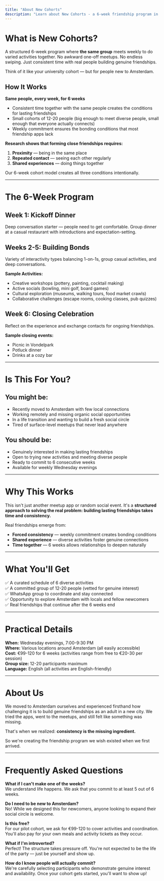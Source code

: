 ```yaml
---
title: "About New Cohorts"
description: "Learn about New Cohorts - a 6-week friendship program in Amsterdam for newcomers"
---
```


# What is New Cohorts?

A structured 6-week program where **the same group** meets weekly to do varied activities together.
No awkward one-off meetups. No endless swiping. Just consistent time with real people building
genuine friendships.

Think of it like your university cohort — but for people new to Amsterdam.

## How It Works

**Same people, every week, for 6 weeks**

- Consistent time together with the same people creates the conditions for lasting friendships
- Small cohorts of 12-20 people (big enough to meet diverse people, small enough that everyone
  actually connects)
- Weekly commitment ensures the bonding conditions that most friendship apps lack

**Research shows that forming close friendships requires:**

1. **Proximity** — being in the same place
2. **Repeated contact** — seeing each other regularly
3. **Shared experiences** — doing things together

Our 6-week cohort model creates all three conditions intentionally.

---

# The 6-Week Program

## Week 1: Kickoff Dinner

Deep conversation starter — people need to get comfortable. Group dinner at a casual restaurant with
introductions and expectation-setting.

## Weeks 2-5: Building Bonds

Variety of interactivity types balancing 1-on-1s, group casual activities, and deep conversations.

**Sample Activities:**

- Creative workshops (pottery, painting, cocktail making)
- Active socials (bowling, mini golf, board games)
- Cultural exploration (museums, walking tours, food market crawls)
- Collaborative challenges (escape rooms, cooking classes, pub quizzes)

## Week 6: Closing Celebration

Reflect on the experience and exchange contacts for ongoing friendships.

**Sample closing events:**

- Picnic in Vondelpark
- Potluck dinner
- Drinks at a cozy bar

---

# Is This For You?

## You might be:

- Recently moved to Amsterdam with few local connections
- Working remotely and missing organic social opportunities
- In a life transition and wanting to build a fresh social circle
- Tired of surface-level meetups that never lead anywhere

## You should be:

- Genuinely interested in making lasting friendships
- Open to trying new activities and meeting diverse people
- Ready to commit to 6 consecutive weeks
- Available for weekly Wednesday evenings

---

# Why This Works

This isn't just another meetup app or random social event. It's a **structured approach to solving
the real problem: building lasting friendships takes time and consistency.**

Real friendships emerge from:

- **Forced consistency** — weekly commitment creates bonding conditions
- **Shared experience** — diverse activities foster genuine connections
- **Time together** — 6 weeks allows relationships to deepen naturally

---

# What You'll Get

✅ A curated schedule of 6 diverse activities  
✅ A committed group of 12-20 people (vetted for genuine interest)  
✅ WhatsApp group to coordinate and stay connected  
✅ Opportunity to explore Amsterdam with locals and fellow newcomers  
✅ Real friendships that continue after the 6 weeks end

---

# Practical Details

**When:** Wednesday evenings, 7:00-9:30 PM  
**Where:** Various locations around Amsterdam (all easily accessible)  
**Cost:** €99-120 for 6 weeks (activities range from free to €20-30 per session)  
**Group size:** 12-20 participants maximum  
**Language:** English (all activities are English-friendly)

---

# About Us

We moved to Amsterdam ourselves and experienced firsthand how challenging it is to build genuine
friendships as an adult in a new city. We tried the apps, went to the meetups, and still felt like
something was missing.

That's when we realized: **consistency is the missing ingredient.**

So we're creating the friendship program we wish existed when we first arrived.

---

# Frequently Asked Questions

**What if I can't make one of the weeks?**  
We understand life happens. We ask that you commit to at least 5 out of 6 weeks.

**Do I need to be new to Amsterdam?**  
No! While we designed this for newcomers, anyone looking to expand their social circle is welcome.

**Is this free?**  
For our pilot cohort, we ask for €99-120 to cover activities and coordination. You'll also pay for
your own meals and activity tickets as they occur.

**What if I'm introverted?**  
Perfect! The structure takes pressure off. You're not expected to be the life of the party — just be
yourself and show up.

**How do I know people will actually commit?**  
We're carefully selecting participants who demonstrate genuine interest and availability. Once your
cohort gets started, you'll want to show up!
